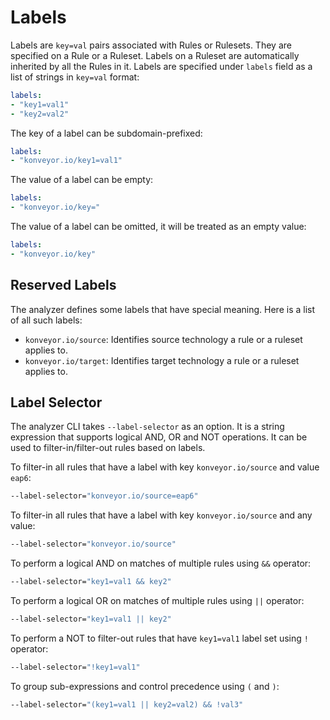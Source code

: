 # Labels

Labels are `key=val` pairs associated with Rules or Rulesets. They are specified on a Rule or a Ruleset. Labels on a Ruleset are automatically inherited by all the Rules in it. Labels are specified under `labels` field as a list of strings in `key=val` format:

```yaml
labels:
- "key1=val1"
- "key2=val2"
```

The key of a label can be subdomain-prefixed:

```yaml
labels:
- "konveyor.io/key1=val1"
```

The value of a label can be empty:

```yaml
labels:
- "konveyor.io/key="
```

The value of a label can be omitted, it will be treated as an empty value:

```yaml
labels:
- "konveyor.io/key"
```

## Reserved Labels

The analyzer defines some labels that have special meaning. Here is a list of all such labels:

- `konveyor.io/source`: Identifies source technology a rule or a ruleset applies to.
- `konveyor.io/target`: Identifies target technology a rule or a ruleset applies to.

## Label Selector

The analyzer CLI takes `--label-selector` as an option. It is a string expression that supports logical AND, OR and NOT operations. It can be used to filter-in/filter-out rules based on labels.

To filter-in all rules that have a label with key `konveyor.io/source` and value `eap6`:

```sh
--label-selector="konveyor.io/source=eap6"
```

To filter-in all rules that have a label with key `konveyor.io/source` and any value:

```sh
--label-selector="konveyor.io/source"
```

To perform a logical AND on matches of multiple rules using `&&` operator:

```sh
--label-selector="key1=val1 && key2"
```

To perform a logical OR on matches of multiple rules using `||` operator:

```sh
--label-selector="key1=val1 || key2"
```

To perform a NOT to filter-out rules that have `key1=val1` label set using `!` operator:

```sh
--label-selector="!key1=val1"
```

To group sub-expressions and control precedence using `(` and `)`:

```sh
--label-selector="(key1=val1 || key2=val2) && !val3"
```
